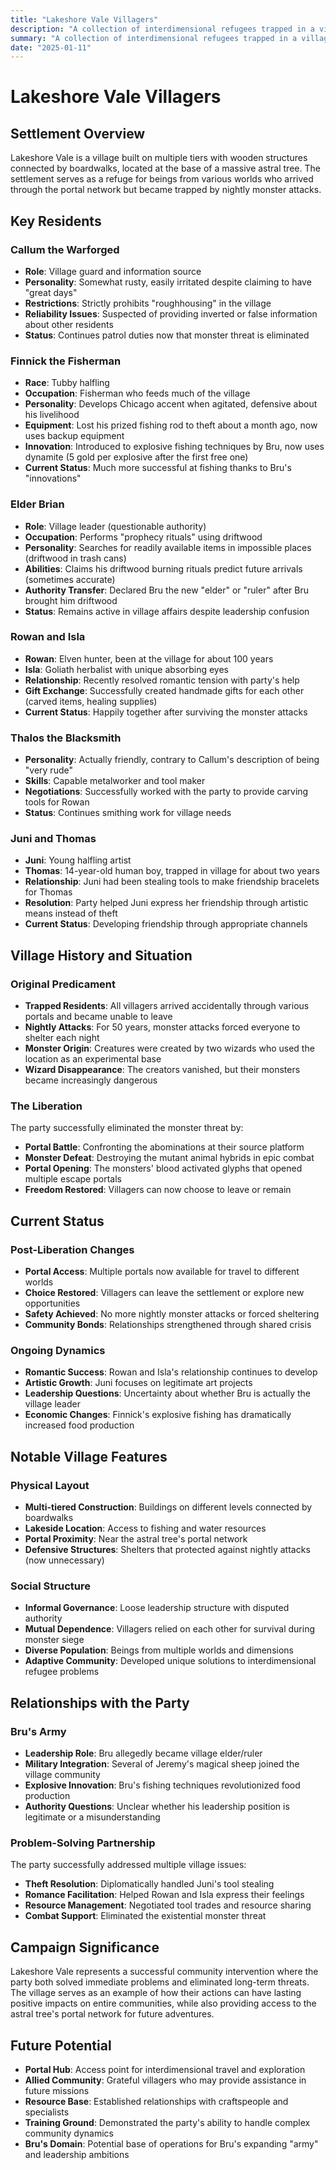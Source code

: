 ```yaml
---
title: "Lakeshore Vale Villagers"
description: "A collection of interdimensional refugees trapped in a village at the base of an astral tree, recently freed from nightly monster attacks"
summary: "A collection of interdimensional refugees trapped in a village at the base of an astral tree, recently freed from nightly monster attacks"
date: "2025-01-11"
---
```


# Lakeshore Vale Villagers

## Settlement Overview
Lakeshore Vale is a village built on multiple tiers with wooden structures connected by boardwalks, located at the base of a massive astral tree. The settlement serves as a refuge for beings from various worlds who arrived through the portal network but became trapped by nightly monster attacks.

## Key Residents

### Callum the Warforged
- **Role**: Village guard and information source
- **Personality**: Somewhat rusty, easily irritated despite claiming to have "great days"
- **Restrictions**: Strictly prohibits "roughhousing" in the village
- **Reliability Issues**: Suspected of providing inverted or false information about other residents
- **Status**: Continues patrol duties now that monster threat is eliminated

### Finnick the Fisherman
- **Race**: Tubby halfling
- **Occupation**: Fisherman who feeds much of the village
- **Personality**: Develops Chicago accent when agitated, defensive about his livelihood
- **Equipment**: Lost his prized fishing rod to theft about a month ago, now uses backup equipment
- **Innovation**: Introduced to explosive fishing techniques by Bru, now uses dynamite (5 gold per explosive after the first free one)
- **Current Status**: Much more successful at fishing thanks to Bru's "innovations"

### Elder Brian
- **Role**: Village leader (questionable authority)
- **Occupation**: Performs "prophecy rituals" using driftwood
- **Personality**: Searches for readily available items in impossible places (driftwood in trash cans)
- **Abilities**: Claims his driftwood burning rituals predict future arrivals (sometimes accurate)
- **Authority Transfer**: Declared Bru the new "elder" or "ruler" after Bru brought him driftwood
- **Status**: Remains active in village affairs despite leadership confusion

### Rowan and Isla
- **Rowan**: Elven hunter, been at the village for about 100 years
- **Isla**: Goliath herbalist with unique absorbing eyes
- **Relationship**: Recently resolved romantic tension with party's help
- **Gift Exchange**: Successfully created handmade gifts for each other (carved items, healing supplies)
- **Current Status**: Happily together after surviving the monster attacks

### Thalos the Blacksmith
- **Personality**: Actually friendly, contrary to Callum's description of being "very rude"
- **Skills**: Capable metalworker and tool maker
- **Negotiations**: Successfully worked with the party to provide carving tools for Rowan
- **Status**: Continues smithing work for village needs

### Juni and Thomas
- **Juni**: Young halfling artist
- **Thomas**: 14-year-old human boy, trapped in village for about two years
- **Relationship**: Juni had been stealing tools to make friendship bracelets for Thomas
- **Resolution**: Party helped Juni express her friendship through artistic means instead of theft
- **Current Status**: Developing friendship through appropriate channels

## Village History and Situation

### Original Predicament
- **Trapped Residents**: All villagers arrived accidentally through various portals and became unable to leave
- **Nightly Attacks**: For 50 years, monster attacks forced everyone to shelter each night
- **Monster Origin**: Creatures were created by two wizards who used the location as an experimental base
- **Wizard Disappearance**: The creators vanished, but their monsters became increasingly dangerous

### The Liberation
The party successfully eliminated the monster threat by:
- **Portal Battle**: Confronting the abominations at their source platform
- **Monster Defeat**: Destroying the mutant animal hybrids in epic combat
- **Portal Opening**: The monsters' blood activated glyphs that opened multiple escape portals
- **Freedom Restored**: Villagers can now choose to leave or remain

## Current Status

### Post-Liberation Changes
- **Portal Access**: Multiple portals now available for travel to different worlds
- **Choice Restored**: Villagers can leave the settlement or explore new opportunities
- **Safety Achieved**: No more nightly monster attacks or forced sheltering
- **Community Bonds**: Relationships strengthened through shared crisis

### Ongoing Dynamics
- **Romantic Success**: Rowan and Isla's relationship continues to develop
- **Artistic Growth**: Juni focuses on legitimate art projects
- **Leadership Questions**: Uncertainty about whether Bru is actually the village leader
- **Economic Changes**: Finnick's explosive fishing has dramatically increased food production

## Notable Village Features

### Physical Layout
- **Multi-tiered Construction**: Buildings on different levels connected by boardwalks
- **Lakeside Location**: Access to fishing and water resources
- **Portal Proximity**: Near the astral tree's portal network
- **Defensive Structures**: Shelters that protected against nightly attacks (now unnecessary)

### Social Structure
- **Informal Governance**: Loose leadership structure with disputed authority
- **Mutual Dependence**: Villagers relied on each other for survival during monster siege
- **Diverse Population**: Beings from multiple worlds and dimensions
- **Adaptive Community**: Developed unique solutions to interdimensional refugee problems

## Relationships with the Party

### Bru's Army
- **Leadership Role**: Bru allegedly became village elder/ruler
- **Military Integration**: Several of Jeremy's magical sheep joined the village community
- **Explosive Innovation**: Bru's fishing techniques revolutionized food production
- **Authority Questions**: Unclear whether his leadership position is legitimate or a misunderstanding

### Problem-Solving Partnership
The party successfully addressed multiple village issues:
- **Theft Resolution**: Diplomatically handled Juni's tool stealing
- **Romance Facilitation**: Helped Rowan and Isla express their feelings
- **Resource Management**: Negotiated tool trades and resource sharing
- **Combat Support**: Eliminated the existential monster threat

## Campaign Significance
Lakeshore Vale represents a successful community intervention where the party both solved immediate problems and eliminated long-term threats. The village serves as an example of how their actions can have lasting positive impacts on entire communities, while also providing access to the astral tree's portal network for future adventures.

## Future Potential
- **Portal Hub**: Access point for interdimensional travel and exploration
- **Allied Community**: Grateful villagers who may provide assistance in future missions
- **Resource Base**: Established relationships with craftspeople and specialists
- **Training Ground**: Demonstrated the party's ability to handle complex community dynamics
- **Bru's Domain**: Potential base of operations for Bru's expanding "army" and leadership ambitions
